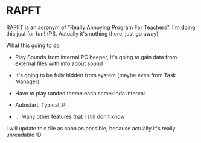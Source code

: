 RAPFT
=====

RAPFT is an acronym of "Really Annoying Program For Teachers". 
I'm doing this just for fun! (PS. Actually it's nothing there, just go away)

What this going to do
 - Play Sounds from internal PC beeper, It's going to gain data from external files with info about sound
 - It's going to be fully hidden from system (maybe even from Task Manager)
 - Have to play randed theme each somekinda interval
 - Autostart, Typical :P

 - ... Many other features that I still don't know
 
 I will update this file as soon as possible, because actually it's really unreadable :D
